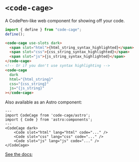 # `<code-cage>`

A CodePen-like web component for showing off your code.

```js
import { define } from "code-cage";
define();
```

```html
<code-cage use-slots dark>
  <span slot="html">{html_string_syntax_highlighted}</span>
  <span slot="css">{css_string_syntax_highlighted}</span>
  <span slot="js">{js_string_syntax_highlighted}</span>
</code-cage>
<!-- Or if you don't use syntax highlighting -->
<code-cage
  dark
  html="{html_string}"
  css="{css_string}"
  js="{js_string}"
></code-cage>
```

Also available as an Astro component:

```astro
---
import CodeCage from 'code-cage/astro';
import { Code } from 'astro:components';
---
<CodeCage dark>
    <Code slot="html" lang="html" code="..." />
    <Code slot="css" lang="css" code="..." />
    <Code slot="js" lang="js" code="..." />
</CodeCage>
```

[See the docs](https://gingerchew.github.io/code-cage);
